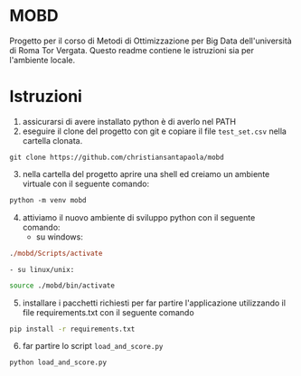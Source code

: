 # MOBD
Progetto per il corso di Metodi di Ottimizzazione per Big Data dell'università di Roma Tor Vergata.
Questo readme contiene le istruzioni sia per l'ambiente locale.
# Istruzioni
1. assicurarsi di avere installato python è di averlo nel PATH
2. eseguire il clone del progetto con git e copiare il file `test_set.csv` nella cartella clonata.
```
git clone https://github.com/christiansantapaola/mobd
```
3. nella cartella del progetto aprire una shell ed creiamo un ambiente virtuale con il seguente comando:
``` ps
python -m venv mobd
```
4. attiviamo il nuovo ambiente di sviluppo python con il seguente comando:
    - su windows:
``` ps
./mobd/Scripts/activate
```
    - su linux/unix:
``` sh
source ./mobd/bin/activate
```
5. installare i pacchetti richiesti per far partire l'applicazione utilizzando il file requirements.txt con il seguente comando
``` sh
pip install -r requirements.txt
```
6. far partire lo script `load_and_score.py`
``` sh
python load_and_score.py
```

